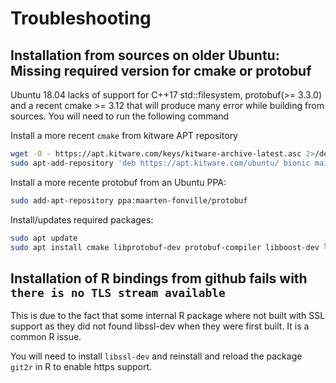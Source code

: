 # Troubleshooting

## Installation from sources on older Ubuntu: Missing required version for cmake or protobuf

Ubuntu 18.04 lacks of support for C++17 std::filesystem, protobuf(>=
3.3.0) and a recent cmake >= 3.12 that will produce many error while
building from sources. You will need to run the following command

Install a more recent `cmake` from kitware APT repository

```bash
wget -O - https://apt.kitware.com/keys/kitware-archive-latest.asc 2>/dev/null | sudo apt-key add -
sudo apt-add-repository 'deb https://apt.kitware.com/ubuntu/ bionic main'
```

Install a more recente protobuf from an Ubuntu PPA:
``` bash
sudo add-apt-repository ppa:maarten-fonville/protobuf

```

Install/updates required packages:

```bash
sudo apt update
sudo apt install cmake libprotobuf-dev protobuf-compiler libboost-dev libboost-filesystem-dev
```

## Installation of R bindings from github fails with `there is no TLS stream available`

This is due to the fact that some internal R package where not built
with SSL support as they did not found libssl-dev when they were first
built. It is a common R issue.

You will need to install `libssl-dev` and reinstall and reload the
package `git2r` in R to enable https support.
